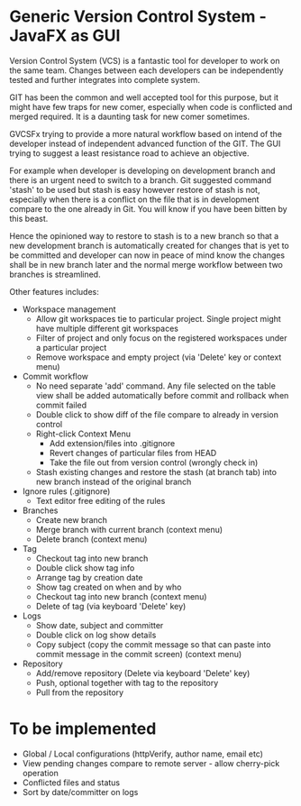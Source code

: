 
Generic Version Control System - JavaFX as GUI
==============================================

Version Control System (VCS) is a fantastic tool for developer to work on the same team. Changes between each developers can be independently tested and further integrates into complete system.

GIT has been the common and well accepted tool for this purpose, but it might have few traps for new comer, especially when code is conflicted and merged required. It is a daunting task for new comer sometimes. 

GVCSFx trying to provide a more natural workflow based on intend of the developer instead of independent advanced function of the GIT. The GUI trying to suggest a least resistance road to achieve an objective. 

For example when developer is developing on development branch and there is an urgent need to switch to a branch. Git suggested command 'stash' to be used but stash is easy however restore of stash is not, especially when there is a conflict on the file that is in development compare to the one already in Git. You will know if you have been bitten by this beast.

Hence the opinioned way to restore to stash is to a new branch so that a new development branch is automatically created for changes that is yet to be committed and developer can now in peace of mind know the changes shall be in new branch later and the normal merge workflow between two branches is streamlined.

Other features includes:
* Workspace management
  * Allow git workspaces tie to particular project. Single project might have multiple different git workspaces
  * Filter of project and only focus on the registered workspaces under a particular project
  * Remove workspace and empty project (via 'Delete' key or context menu)
* Commit workflow
  * No need separate 'add' command. Any file selected on the table view shall be added automatically before commit and rollback when commit failed
  * Double click to show diff of the file compare to already in version control
  * Right-click Context Menu
    * Add extension/files into .gitignore
    * Revert changes of particular files from HEAD
    * Take the file out from version control (wrongly check in)
  * Stash existing changes and restore the stash (at branch tab) into new branch instead of the original branch
* Ignore rules (.gitignore)
  * Text editor free editing of the rules
* Branches
  * Create new branch
  * Merge branch with current branch (context menu)
  * Delete branch (context menu)
* Tag
  * Checkout tag into new branch 
  * Double click show tag info
  * Arrange tag by creation date
  * Show tag created on when and by who
  * Checkout tag into new branch (context menu)
  * Delete of tag (via keyboard 'Delete' key)
* Logs
  * Show date, subject and committer
  * Double click on log show details
  * Copy subject (copy the commit message so that can paste into commit message in the commit screen) (context menu)
* Repository
  * Add/remove repository (Delete via keyboard 'Delete' key)
  * Push, optional together with tag to the repository
  * Pull from the repository


To be implemented
=================

* Global / Local configurations (httpVerify, author name, email etc)
* View pending changes compare to remote server - allow cherry-pick operation
* Conflicted files and status
* Sort by date/committer on logs






